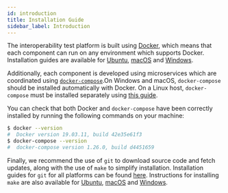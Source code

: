 ```yaml
---
id: introduction
title: Installation Guide
sidebar_label: Introduction
---
```


The interoperability test platform is built using
[Docker](https://www.docker.com/), which means that each component can run on
any environment which supports Docker. Installation guides are available for
[Ubuntu](https://docs.docker.com/engine/install/ubuntu/),
[macOS](https://docs.docker.com/docker-for-mac/install/) and
[Windows](https://docs.docker.com/docker-for-windows/install/).

Additionally, each component is developed using microservices which are
coordinated using [`docker-compose`](https://docs.docker.com/compose/).On
Windows and macOS, `docker-compose` should be installed automatically with
Docker. On a Linux host, `docker-compose` must be installed separately using
[this guide](https://docs.docker.com/compose/install/).

You can check that both Docker and `docker-compose` have been correctly
installed by running the following commands on your machine:

```bash
$ docker --version
#  Docker version 19.03.11, build 42e35e61f3
$ docker-compose --version
#  docker-compose version 1.26.0, build d4451659
```

Finally, we recommend the use of `git` to download source code and fetch
updates, along with the use of `make` to simplify installation. Installation
guides for `git` for all platforms can be found
[here](https://git-scm.com/book/en/v2/Getting-Started-Installing-Git).
Instructions for installing `make` are also available for
[Ubuntu](https://askubuntu.com/a/272020),
[macOS](https://stackoverflow.com/a/10265766/1590962) and
[Windows](http://gnuwin32.sourceforge.net/packages/make.htm).
